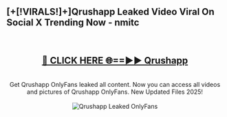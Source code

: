 <h2>[+[!VIRALS!]+]Qrushapp Leaked Video Viral On Social X Trending Now - nmitc</h2>
<br>
<div align="center">
<h2><a href="https://libra.edu.pl?Qrushapp" rel="nofollow">🔴 CLICK HERE 🌐==►► Qrushapp</a></h2>
<br>
Get Qrushapp OnlyFans leaked all content. Now you can access all videos and pictures of Qrushapp OnlyFans. New Updated Files 2025!
<br>
<br>
<a href="https://libra.edu.pl?Qrushapp" rel="nofollow" data-target="animated-image.originalLink"><img src="https://i.ibb.co.com/WyWwxjT/player-gif2.gif" alt="Qrushapp Leaked OnlyFans" style="max-width: 100%; display: inline-block;" data-target="animated-image.originalImage"></a>
</div>
<br>